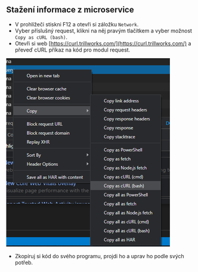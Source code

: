 ## Stažení informace z microservice

- V prohlížeči stiskni F12 a otevři si záložku `Network`.
- Vyber příslušný request, klikni na něj pravým tlačítkem a vyber možnost `Copy as cURL (bash)`.
- Otevři si web [https://curl.trillworks.com/](https://curl.trillworks.com/) a převeď cURL příkaz na kód pro modul request.

![Copy As cURL](microservices.png)

- Zkopíruj si kód do svého programu, projdi ho a uprav ho podle svých potřeb.
